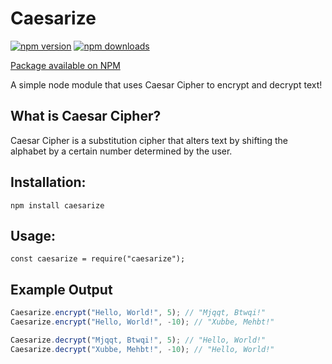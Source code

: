 # Caesarize
[![npm version](https://img.shields.io/npm/v/caesarize.svg)](https://www.npmjs.com/package/caesarize)
[![npm downloads](https://img.shields.io/npm/dt/caesarize.svg)](https://www.npmjs.com/package/caesarize)

[Package available on NPM](https://www.npmjs.com/package/caesarize)

A simple node module that uses Caesar Cipher to encrypt and decrypt text!

## What is Caesar Cipher?
Caesar Cipher is a substitution cipher that alters text by shifting the alphabet by a certain number determined by the user. 

## Installation:
``` 
npm install caesarize
```

## Usage:
```
const caesarize = require("caesarize");
```

## Example Output
```javascript
Caesarize.encrypt("Hello, World!", 5); // "Mjqqt, Btwqi!"
Caesarize.encrypt("Hello, World!", -10); // "Xubbe, Mehbt!"

Caesarize.decrypt("Mjqqt, Btwqi!", 5); // "Hello, World!"
Caesarize.decrypt("Xubbe, Mehbt!", -10); // "Hello, World!"
```
